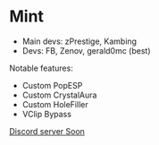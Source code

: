 # Mint 
- Main devs: zPrestige, Kambing
- Devs: FB, Zenov, gerald0mc (best)

Notable features:
- Custom PopESP
- Custom CrystalAura
- Custom HoleFiller
- VClip Bypass

[Discord server Soon](https://discordserver.com/Mint!)


